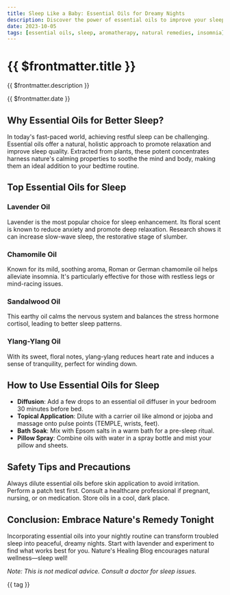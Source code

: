 ```yaml
---
title: Sleep Like a Baby: Essential Oils for Dreamy Nights
description: Discover the power of essential oils to improve your sleep quality naturally. From lavender to chamomile, learn how these aromatic wonders can help you sleep like a baby.
date: 2023-10-05
tags: [essential oils, sleep, aromatherapy, natural remedies, insomnia]
---
```


<div class="bg-gradient-to-r from-indigo-600 to-green-600 text-white p-12 rounded-xl mb-8 -mt-8">
  <h1 class="text-5xl font-bold mb-4">{{ $frontmatter.title }}</h1>
  <p class="text-xl opacity-90">{{ $frontmatter.description }}</p>
  <div class="mt-4 text-sm opacity-75">{{ $frontmatter.date }}</div>
</div>

<div class="prose prose-lg max-w-none">

## Why Essential Oils for Better Sleep?

In today's fast-paced world, achieving restful sleep can be challenging. Essential oils offer a natural, holistic approach to promote relaxation and improve sleep quality. Extracted from plants, these potent concentrates harness nature's calming properties to soothe the mind and body, making them an ideal addition to your bedtime routine.

## Top Essential Oils for Sleep

### Lavender Oil
Lavender is the most popular choice for sleep enhancement. Its floral scent is known to reduce anxiety and promote deep relaxation. Research shows it can increase slow-wave sleep, the restorative stage of slumber.

### Chamomile Oil
Known for its mild, soothing aroma, Roman or German chamomile oil helps alleviate insomnia. It's particularly effective for those with restless legs or mind-racing issues.

### Sandalwood Oil
This earthy oil calms the nervous system and balances the stress hormone cortisol, leading to better sleep patterns.

### Ylang-Ylang Oil
With its sweet, floral notes, ylang-ylang reduces heart rate and induces a sense of tranquility, perfect for winding down.

## How to Use Essential Oils for Sleep

- **Diffusion**: Add a few drops to an essential oil diffuser in your bedroom 30 minutes before bed.
- **Topical Application**: Dilute with a carrier oil like almond or jojoba and massage onto pulse points (TEMPLE, wrists, feet).
- **Bath Soak**: Mix with Epsom salts in a warm bath for a pre-sleep ritual.
- **Pillow Spray**: Combine oils with water in a spray bottle and mist your pillow and sheets.

## Safety Tips and Precautions

Always dilute essential oils before skin application to avoid irritation. Perform a patch test first. Consult a healthcare professional if pregnant, nursing, or on medication. Store oils in a cool, dark place.

## Conclusion: Embrace Nature's Remedy Tonight

Incorporating essential oils into your nightly routine can transform troubled sleep into peaceful, dreamy nights. Start with lavender and experiment to find what works best for you. Nature's Healing Blog encourages natural wellness—sleep well!

*Note: This is not medical advice. Consult a doctor for sleep issues.*

</div>

<div class="mt-12 flex flex-wrap gap-2">
  <span v-for="tag in $frontmatter.tags" :key="tag" 
        class="px-4 py-2 bg-primary/10 text-primary rounded-full">
    {{ tag }}
  </span>
</div>
